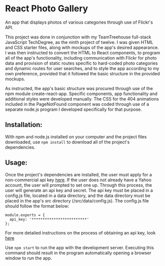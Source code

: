 # React Photo Gallery

An app that displays photos of various categories through use of Flickr's API.

This project was done in conjunction with my TeamTreehouse full-stack JavaScript TechDegree, as the ninth project of twelve. I was given HTML and CSS starter files, along with mockups of the app's desired appearance. I was then instructed to convert the HTML to React components, to program all of the app's functionality, including communication with Flickr for photo data and provision of static routes specific to hard-coded photo categories and dynamic routes for user searches, and to style the app according to my own preference, provided that it followed the basic structure in the provided mockups.

As instructed, the app's basic structure was procured through use of the npm module create-react-app. Specific components, app functionality and additional styles were developed manually. The CSS for the 404 animations included in the PageNotFound component was coded through use of a separate node.js program I developed specifically for that purpose.

## Installation:

With npm and node.js installed on your computer and the project files downloaded, use `npm install` to download all of the project's dependencies.

## Usage:

Once the project's dependencies are installed, the user must apply for a non-commercial api key [here](https://www.flickr.com/services/apps/create/apply/). If the user does not already have a Yahoo account, the user will prompted to set one up. Through this process, the user will generate an api key and secret. The api key must be placed in a config.js file, located in a data directory, and the data directory must be placed in the app's src directory (/src/data/config.js). The config.js file should follow the format below:

```
module.exports = {
  api_key: '*************************'
};
```

For more detailed instructions on the process of obtaining an api key, look [here](https://www.flickr.com/services/apps/create/)

Use `npm start` to run the app with the development server. Executing this command should result in the program automatically opening a browser window to run the app.
